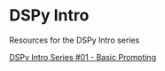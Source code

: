 # DSPy Intro

Resources for the DSPy Intro series

[DSPy Intro Series #01 - Basic Prompting](https://publish.obsidian.md/infinite-loop/series/dspy-intro/DSPy+Intro+Series+01)